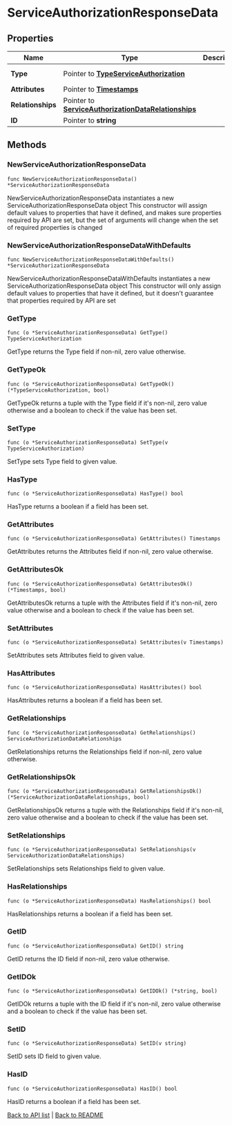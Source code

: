 # ServiceAuthorizationResponseData

## Properties

Name | Type | Description | Notes
------------ | ------------- | ------------- | -------------
**Type** | Pointer to [**TypeServiceAuthorization**](TypeServiceAuthorization.md) |  | [optional] [default to TYPESERVICEAUTHORIZATION_SERVICE_AUTHORIZATION]
**Attributes** | Pointer to [**Timestamps**](Timestamps.md) |  | [optional] 
**Relationships** | Pointer to [**ServiceAuthorizationDataRelationships**](ServiceAuthorizationDataRelationships.md) |  | [optional] 
**ID** | Pointer to **string** |  | [optional] [readonly] 

## Methods

### NewServiceAuthorizationResponseData

`func NewServiceAuthorizationResponseData() *ServiceAuthorizationResponseData`

NewServiceAuthorizationResponseData instantiates a new ServiceAuthorizationResponseData object
This constructor will assign default values to properties that have it defined,
and makes sure properties required by API are set, but the set of arguments
will change when the set of required properties is changed

### NewServiceAuthorizationResponseDataWithDefaults

`func NewServiceAuthorizationResponseDataWithDefaults() *ServiceAuthorizationResponseData`

NewServiceAuthorizationResponseDataWithDefaults instantiates a new ServiceAuthorizationResponseData object
This constructor will only assign default values to properties that have it defined,
but it doesn't guarantee that properties required by API are set

### GetType

`func (o *ServiceAuthorizationResponseData) GetType() TypeServiceAuthorization`

GetType returns the Type field if non-nil, zero value otherwise.

### GetTypeOk

`func (o *ServiceAuthorizationResponseData) GetTypeOk() (*TypeServiceAuthorization, bool)`

GetTypeOk returns a tuple with the Type field if it's non-nil, zero value otherwise
and a boolean to check if the value has been set.

### SetType

`func (o *ServiceAuthorizationResponseData) SetType(v TypeServiceAuthorization)`

SetType sets Type field to given value.

### HasType

`func (o *ServiceAuthorizationResponseData) HasType() bool`

HasType returns a boolean if a field has been set.

### GetAttributes

`func (o *ServiceAuthorizationResponseData) GetAttributes() Timestamps`

GetAttributes returns the Attributes field if non-nil, zero value otherwise.

### GetAttributesOk

`func (o *ServiceAuthorizationResponseData) GetAttributesOk() (*Timestamps, bool)`

GetAttributesOk returns a tuple with the Attributes field if it's non-nil, zero value otherwise
and a boolean to check if the value has been set.

### SetAttributes

`func (o *ServiceAuthorizationResponseData) SetAttributes(v Timestamps)`

SetAttributes sets Attributes field to given value.

### HasAttributes

`func (o *ServiceAuthorizationResponseData) HasAttributes() bool`

HasAttributes returns a boolean if a field has been set.

### GetRelationships

`func (o *ServiceAuthorizationResponseData) GetRelationships() ServiceAuthorizationDataRelationships`

GetRelationships returns the Relationships field if non-nil, zero value otherwise.

### GetRelationshipsOk

`func (o *ServiceAuthorizationResponseData) GetRelationshipsOk() (*ServiceAuthorizationDataRelationships, bool)`

GetRelationshipsOk returns a tuple with the Relationships field if it's non-nil, zero value otherwise
and a boolean to check if the value has been set.

### SetRelationships

`func (o *ServiceAuthorizationResponseData) SetRelationships(v ServiceAuthorizationDataRelationships)`

SetRelationships sets Relationships field to given value.

### HasRelationships

`func (o *ServiceAuthorizationResponseData) HasRelationships() bool`

HasRelationships returns a boolean if a field has been set.

### GetID

`func (o *ServiceAuthorizationResponseData) GetID() string`

GetID returns the ID field if non-nil, zero value otherwise.

### GetIDOk

`func (o *ServiceAuthorizationResponseData) GetIDOk() (*string, bool)`

GetIDOk returns a tuple with the ID field if it's non-nil, zero value otherwise
and a boolean to check if the value has been set.

### SetID

`func (o *ServiceAuthorizationResponseData) SetID(v string)`

SetID sets ID field to given value.

### HasID

`func (o *ServiceAuthorizationResponseData) HasID() bool`

HasID returns a boolean if a field has been set.


[Back to API list](../README.md#documentation-for-api-endpoints) | [Back to README](../README.md)
